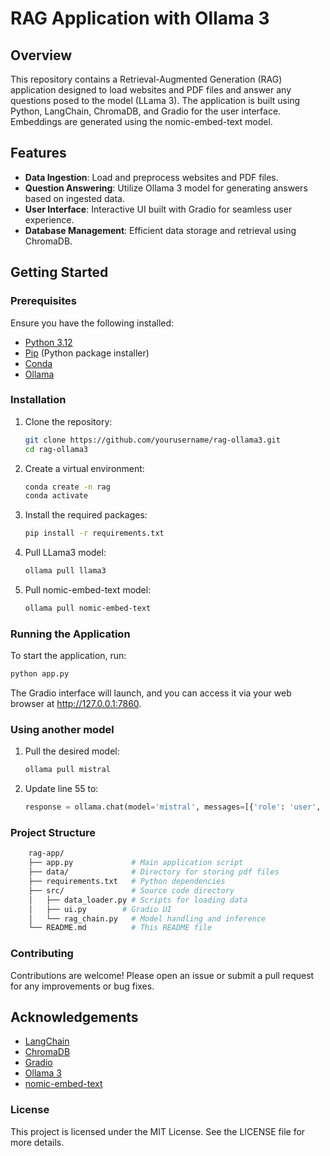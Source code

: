 # RAG Application with Ollama 3

## Overview

This repository contains a Retrieval-Augmented Generation (RAG) application designed to load websites and PDF files and answer any questions posed to the model (LLama 3). The application is built using Python, LangChain, ChromaDB, and Gradio for the user interface. Embeddings are generated using the nomic-embed-text model.

## Features

- **Data Ingestion**: Load and preprocess websites and PDF files.
- **Question Answering**: Utilize Ollama 3 model for generating answers based on ingested data.
- **User Interface**: Interactive UI built with Gradio for seamless user experience.
- **Database Management**: Efficient data storage and retrieval using ChromaDB.

## Getting Started

### Prerequisites

Ensure you have the following installed:

- [Python 3.12](https://www.python.org/downloads/release/python-3120/)
- [Pip](https://pypi.org/project/pip/) (Python package installer)
- [Conda](https://www.anaconda.com/)
- [Ollama](https://ollama.com/)

### Installation

1. Clone the repository:

   ```bash
   git clone https://github.com/yourusername/rag-ollama3.git
   cd rag-ollama3
   ```

2. Create a virtual environment:

   ```bash
   conda create -n rag
   conda activate
   ```

3. Install the required packages:
   ```bash
   pip install -r requirements.txt
   ```
4. Pull LLama3 model:
   ```bash
   ollama pull llama3
   ```
5. Pull nomic-embed-text model:
   ```bash
   ollama pull nomic-embed-text
   ```

### Running the Application

To start the application, run:

```bash
python app.py
```

The Gradio interface will launch, and you can access it via your web browser at http://127.0.0.1:7860.

### Using another model

1. Pull the desired model:
   ```bash
   ollama pull mistral
   ```
2. Update line 55 to:
   ```python
   response = ollama.chat(model='mistral', messages=[{'role': 'user', 'content': formatted_prompt}])
   ```

### Project Structure

```bash
    rag-app/
    ├── app.py             # Main application script
    ├── data/              # Directory for storing pdf files
    ├── requirements.txt   # Python dependencies
    ├── src/               # Source code directory
    │   ├── data_loader.py # Scripts for loading data
    │   ├── ui.py        # Gradio UI
    │   └── rag_chain.py   # Model handling and inference
    └── README.md          # This README file
```

### Contributing

Contributions are welcome! Please open an issue or submit a pull request for any improvements or bug fixes.

## Acknowledgements

- [LangChain](https://github.com/langchain/langchain)
- [ChromaDB](https://github.com/chromadb/chromadb)
- [Gradio](https://github.com/gradio-app/gradio)
- [Ollama 3](https://www.ollama.com)
- [nomic-embed-text](https://www.nomic.ai/)

### License

This project is licensed under the MIT License. See the LICENSE file for more details.
